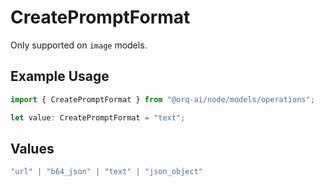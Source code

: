 # CreatePromptFormat

Only supported on `image` models.

## Example Usage

```typescript
import { CreatePromptFormat } from "@orq-ai/node/models/operations";

let value: CreatePromptFormat = "text";
```

## Values

```typescript
"url" | "b64_json" | "text" | "json_object"
```